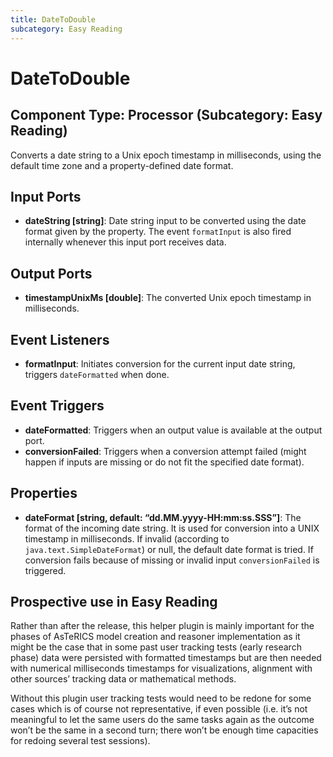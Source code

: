 ```yaml
---
title: DateToDouble
subcategory: Easy Reading
---
```


# DateToDouble

## Component Type: Processor (Subcategory: Easy Reading)

Converts a date string to a Unix epoch timestamp in milliseconds, using the default time zone and a property-defined date format.

## Input Ports

- **dateString \[string\]**: Date string input to be converted using the date format given by the property.
  The event `formatInput` is also fired internally whenever this input port receives data.

## Output Ports

- **timestampUnixMs \[double\]**: The converted Unix epoch timestamp in milliseconds.

## Event Listeners

- **formatInput**: Initiates conversion for the current input date string, triggers `dateFormatted` when done.

## Event Triggers

- **dateFormatted**: Triggers when an output value is available at the output port.
- **conversionFailed**: Triggers when a conversion attempt failed (might happen if inputs are missing or do not fit the specified date format).

## Properties

- **dateFormat \[string, default: “dd.MM.yyyy-HH:mm:ss.SSS”\]**: The format of the incoming date string.
  It is used for conversion into a UNIX timestamp in milliseconds.
  If invalid (according to `java.text.SimpleDateFormat`) or null, the default date format is tried.
  If conversion fails because of missing or invalid input `conversionFailed` is triggered.

## Prospective use in Easy Reading

Rather than after the release, this helper plugin is mainly important for the phases of AsTeRICS model creation and reasoner implementation as it might be the case that in some past user tracking tests (early research phase) data were persisted with formatted timestamps but are then needed with numerical milliseconds timestamps for visualizations, alignment with other sources’ tracking data or mathematical methods.

Without this plugin user tracking tests would need to be redone for some cases which is of course not representative, if even possible (i.e. it’s not meaningful to let the same users do the same tasks again as the outcome won’t be the same in a second turn; there won’t be enough time capacities for
redoing several test sessions).
